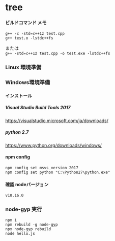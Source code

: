 # tree 

#### ビルドコマンド メモ 
`g++ -c -std=c++1z test.cpp`  
`g++ test.o -lstdc++fs` 

または  
`g++ -std=c++1z test.cpp -o test.exe -lstdc++fs` 

### Linux 環境準備 

### Windows環境準備 
#### インストール 
##### Visual Studio Build Tools 2017  
https://visualstudio.microsoft.com/ja/downloads/  
##### python 2.7  
https://www.python.org/downloads/windows/  
#### npm config 
`npm config set msvs_version 2017`  
`npm config set python "C:\Python27\python.exe"`  
#### 確認 nodeバージョン 
`v10.16.0`  

### node-gyp 実行
`npm i`  
`npm rebuild -g node-gyp`  
`npx node-gyp rebuild`  
`node hello.js`  
